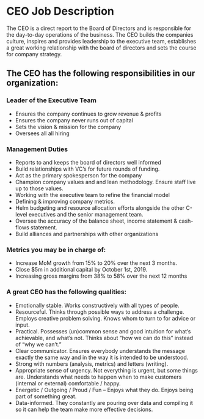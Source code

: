 # CEO Job Description
The CEO is a direct report to the Board of Directors and is responsible for the day-to-day operations of the business. The CEO builds the companies culture, inspires and provides leadership to the executive team, establishes a great working relationship with the board of directors and sets the course for company strategy. 

## The CEO has the following responsibilities in our organization:


### Leader of the Executive Team
- Ensures the company continues to grow revenue & profits
- Ensures the company never runs out of capital
- Sets the vision & mission for the company
- Oversees all all hiring


### Management Duties
- Reports to and keeps the board of directors well informed
- Build relationships with VC’s for future rounds of funding. 
- Act as the primary spokesperson for the company
- Champion company values and and lean methodology. Ensure staff live up to those values.
- Working with the executive team to refine the financial model
- Defining & improving company metrics.
- Helm budgeting and resource allocation efforts alongside the other C-level executives and the senior management team. 
- Oversee the accuracy of the balance sheet, income statement & cash-flows statement.
- Build alliances and partnerships with other organizations


### Metrics you may be in charge of:
- Increase MoM growth from 15% to 20% over the next 3 months.
- Close $5m in additional capital by October 1st, 2019.
- Increasing gross margins from 38% to 58% over the next 12 months


### A great CEO has the following qualities:
- Emotionally stable. Works constructively with all types of people. 
- Resourceful. Thinks through possible ways to address a challenge. Employs creative problem solving. Knows whom to turn to for advice or input.
- Practical. Possesses (un)common sense and good intuition for what’s achievable, and what’s not. Thinks about “how we can do this” instead of “why we can’t.”
- Clear communicator. Ensures everybody understands the message exactly the same way and in the way it is intended to be understood.
- Strong with numbers (analysis, metrics) and letters (writing).
- Appropriate sense of urgency. Not everything is urgent, but some things are. Understands what needs to happen when to make customers (internal or external) comfortable / happy.
- Energetic / Outgoing / Proud / Fun – Enjoys what they do. Enjoys being part of something great.
- Data-informed. They constantly are pouring over data and compiling it so it can help the team make more effective decisions. 

